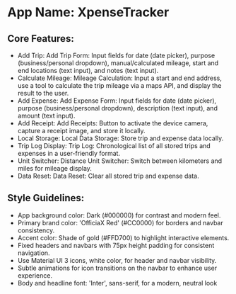 # **App Name**: XpenseTracker

## Core Features:

- Add Trip: Add Trip Form: Input fields for date (date picker), purpose (business/personal dropdown), manual/calculated mileage, start and end locations (text input), and notes (text input).
- Calculate Mileage: Mileage Calculation: Input a start and end address, use a tool to calculate the trip mileage via a maps API, and display the result to the user.
- Add Expense: Add Expense Form: Input fields for date (date picker), purpose (business/personal dropdown), description (text input), and amount (text input).
- Add Receipt: Add Receipts: Button to activate the device camera, capture a receipt image, and store it locally.
- Local Storage: Local Data Storage: Store trip and expense data locally.
- Trip Log Display: Trip Log: Chronological list of all stored trips and expenses in a user-friendly format.
- Unit Switcher: Distance Unit Switcher: Switch between kilometers and miles for mileage display.
- Data Reset: Data Reset: Clear all stored trip and expense data.

## Style Guidelines:

- App background color: Dark (#000000) for contrast and modern feel.
- Primary brand color: 'OfficiaX Red' (#CC0000) for borders and navbar consistency.
- Accent color: Shade of gold (#FFD700) to highlight interactive elements.
- Fixed headers and navbars with 75px height padding for consistent navigation.
- Use Material UI 3 icons, white color, for header and navbar visibility.
- Subtle animations for icon transitions on the navbar to enhance user experience.
- Body and headline font: 'Inter', sans-serif, for a modern, neutral look